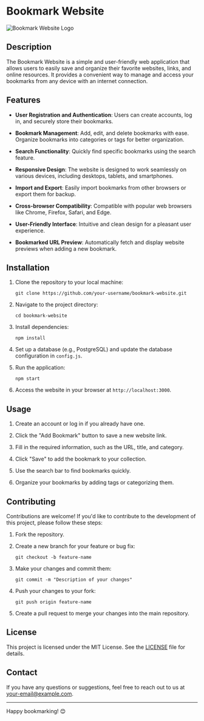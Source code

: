 # Bookmark Website

![Bookmark Website Logo](https://your-website-url.com/logo.png)

## Description

The Bookmark Website is a simple and user-friendly web application that allows users to easily save and organize their favorite websites, links, and online resources. It provides a convenient way to manage and access your bookmarks from any device with an internet connection.

## Features

- **User Registration and Authentication**: Users can create accounts, log in, and securely store their bookmarks.

- **Bookmark Management**: Add, edit, and delete bookmarks with ease. Organize bookmarks into categories or tags for better organization.

- **Search Functionality**: Quickly find specific bookmarks using the search feature.

- **Responsive Design**: The website is designed to work seamlessly on various devices, including desktops, tablets, and smartphones.

- **Import and Export**: Easily import bookmarks from other browsers or export them for backup.

- **Cross-browser Compatibility**: Compatible with popular web browsers like Chrome, Firefox, Safari, and Edge.

- **User-Friendly Interface**: Intuitive and clean design for a pleasant user experience.

- **Bookmarked URL Preview**: Automatically fetch and display website previews when adding a new bookmark.

## Installation

1. Clone the repository to your local machine:

   ```
   git clone https://github.com/your-username/bookmark-website.git
   ```

2. Navigate to the project directory:

   ```
   cd bookmark-website
   ```

3. Install dependencies:

   ```
   npm install
   ```

4. Set up a database (e.g., PostgreSQL) and update the database configuration in `config.js`.

5. Run the application:

   ```
   npm start
   ```

6. Access the website in your browser at `http://localhost:3000`.

## Usage

1. Create an account or log in if you already have one.

2. Click the "Add Bookmark" button to save a new website link.

3. Fill in the required information, such as the URL, title, and category.

4. Click "Save" to add the bookmark to your collection.

5. Use the search bar to find bookmarks quickly.

6. Organize your bookmarks by adding tags or categorizing them.

## Contributing

Contributions are welcome! If you'd like to contribute to the development of this project, please follow these steps:

1. Fork the repository.

2. Create a new branch for your feature or bug fix:

   ```
   git checkout -b feature-name
   ```

3. Make your changes and commit them:

   ```
   git commit -m "Description of your changes"
   ```

4. Push your changes to your fork:

   ```
   git push origin feature-name
   ```

5. Create a pull request to merge your changes into the main repository.

## License

This project is licensed under the MIT License. See the [LICENSE](LICENSE) file for details.

## Contact

If you have any questions or suggestions, feel free to reach out to us at [your-email@example.com](mailto:your-email@example.com).

---

Happy bookmarking! 😊
